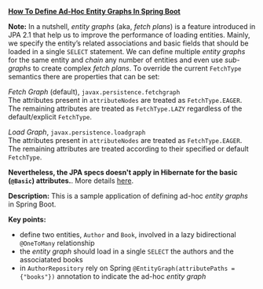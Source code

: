 **[How To Define Ad-Hoc Entity Graphs In Spring Boot](https://github.com/AnghelLeonard/Hibernate-SpringBoot/tree/master/HibernateSpringBootEntityGraphAttributePaths)**

**Note:** In a nutshell, *entity graphs* (aka, *fetch plans*) is a feature introduced in JPA 2.1 that help us to improve the performance of loading entities. Mainly, we specify the entity’s related associations and basic fields that should be loaded in a single `SELECT` statement. We can define multiple *entity graphs* for the same entity and *chain* any number of entities and even use *sub-graphs* to create complex *fetch plans*. To override the current `FetchType` semantics there are properties that can be set:

*Fetch Graph* (default), `javax.persistence.fetchgraph`\
The attributes present in `attributeNodes` are treated as `FetchType.EAGER`. The remaining attributes are treated as `FetchType.LAZY` regardless of the default/explicit `FetchType`.

*Load Graph*, `javax.persistence.loadgraph`\
The attributes present in `attributeNodes` are treated as `FetchType.EAGER`. The remaining attributes are treated according to their specified or default `FetchType`.

**Nevertheless, the JPA specs doesn't apply in Hibernate for the basic (`@Basic`) attributes.**. More details [here](https://github.com/AnghelLeonard/Hibernate-SpringBoot/tree/master/HibernateSpringBootNamedEntityGraphBasicAttrs).

**Description:** This is a sample application of defining ad-hoc *entity graphs* in Spring Boot.

**Key points:**
- define two entities, `Author` and `Book`, involved in a lazy bidirectional `@OneToMany` relationship
- the *entity graph* should load in a single `SELECT` the authors and the associatated books
- in `AuthorRepository` rely on Spring `@EntityGraph(attributePaths = {"books"})` annotation to indicate the ad-hoc *entity graph*